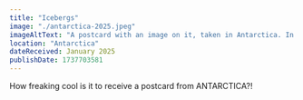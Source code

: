 ```yaml
---
title: "Icebergs"
image: "./antarctica-2025.jpeg"
imageAltText: "A postcard with an image on it, taken in Antarctica. In the foreground is a cruise ship, and in the background is some ice and further back some icy mountains."
location: "Antarctica"
dateReceived: January 2025
publishDate: 1737703581
---
```


How freaking cool is it to receive a postcard from ANTARCTICA?!

